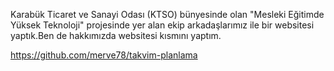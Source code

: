 Karabük Ticaret ve Sanayi Odası (KTSO) bünyesinde olan "Mesleki Eğitimde Yüksek Teknoloji" projesinde yer
alan ekip arkadaşlarımız ile bir websitesi yaptık.Ben de hakkımızda websitesi kısmını yaptım.

https://github.com/merve78/takvim-planlama

